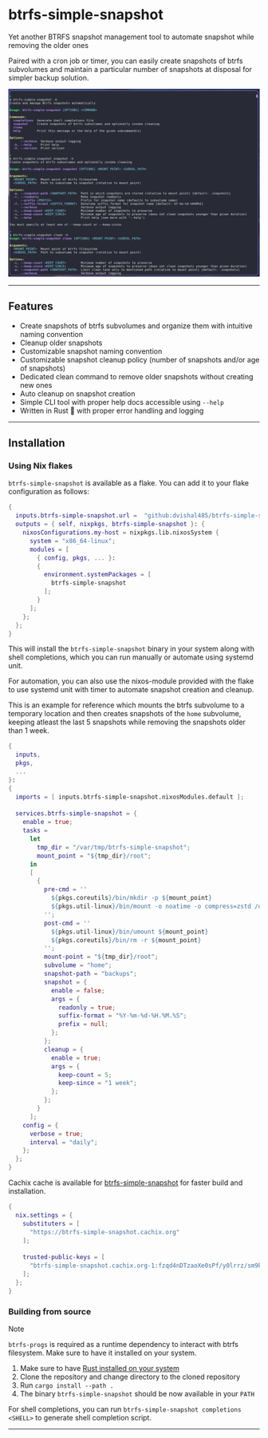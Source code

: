 # btrfs-simple-snapshot

Yet another BTRFS snapshot management tool to automate snapshot while removing the older ones

Paired with a cron job or timer, you can easily create snapshots of btrfs subvolumes and maintain a particular number of snapshots at disposal for simpler backup solution.

![Tool Preview](preview.png)

---

## Features

- Create snapshots of btrfs subvolumes and organize them with intuitive naming convention
- Cleanup older snapshots
- Customizable snapshot naming convention
- Customizable snapshot cleanup policy (number of snapshots and/or age of snapshots)
- Dedicated clean command to remove older snapshots without creating new ones
- Auto cleanup on snapshot creation
- Simple CLI tool with proper help docs accessible using `--help`
- Written in Rust 🦀 with proper error handling and logging

---

## Installation

### Using Nix flakes

`btrfs-simple-snapshot` is available as a flake. You can add it to your flake configuration as follows:

```nix
{
  inputs.btrfs-simple-snapshot.url =  "github:dvishal485/btrfs-simple-snapshot/v0.1.3"; # Replace with the latest version
  outputs = { self, nixpkgs, btrfs-simple-snapshot }: {
    nixosConfigurations.my-host = nixpkgs.lib.nixosSystem {
      system = "x86_64-linux";
      modules = [
        { config, pkgs, ... }:
        {
          environment.systemPackages = [
            btrfs-simple-snapshot
          ];
        }
      ];
    };
  };
}
```

This will install the `btrfs-simple-snapshot` binary in your system along with shell completions, which you can run manually or automate using systemd unit.

For automation, you can also use the nixos-module provided with the flake to use systemd unit with timer to automate snapshot creation and cleanup.

This is an example for reference which mounts the btrfs subvolume to a temporary location and then creates snapshots of the `home` subvolume, keeping atleast the last 5 snapshots while removing the snapshots older than 1 week.

```nix
{
  inputs,
  pkgs,
  ...
}:
{
  imports = [ inputs.btrfs-simple-snapshot.nixosModules.default ];

  services.btrfs-simple-snapshot = {
    enable = true;
    tasks =
      let
        tmp_dir = "/var/tmp/btrfs-simple-snapshot";
        mount_point = "${tmp_dir}/root";
      in
      [
        {
          pre-cmd = ''
            ${pkgs.coreutils}/bin/mkdir -p ${mount_point}
            ${pkgs.util-linux}/bin/mount -o noatime -o compress=zstd /dev/disk/by-label/nixroot ${mount_point}
          '';
          post-cmd = ''
            ${pkgs.util-linux}/bin/umount ${mount_point}
            ${pkgs.coreutils}/bin/rm -r ${mount_point}
          '';
          mount-point = "${tmp_dir}/root";
          subvolume = "home";
          snapshot-path = "backups";
          snapshot = {
            enable = false;
            args = {
              readonly = true;
              suffix-format = "%Y-%m-%d-%H.%M.%S";
              prefix = null;
            };
          };
          cleanup = {
            enable = true;
            args = {
              keep-count = 5;
              keep-since = "1 week";
            };
          };
        }
      ];
    config = {
      verbose = true;
      interval = "daily";
    };
  };
}
```

Cachix cache is available for [btrfs-simple-snapshot](https://app.cachix.org/cache/btrfs-simple-snapshot) for faster build and installation.

```nix
{
  nix.settings = {
    substituters = [
      "https://btrfs-simple-snapshot.cachix.org"
    ];

    trusted-public-keys = [
      "btrfs-simple-snapshot.cachix.org-1:fzqd4nDTzaoXe0sPf/y0lrrz/sm9kyJhuYt87hRMb58="
    ];
  };
}
```

### Building from source

> [!NOTE]
> `btrfs-progs` is required as a runtime dependency to interact with btrfs filesystem.
> Make sure to have it installed on your system.

1. Make sure to have [Rust installed on your system](https://rustup.rs/)
2. Clone the repository and change directory to the cloned repository
3. Run `cargo install --path .`
4. The binary `btrfs-simple-snapshot` should be now available in your `PATH`

For shell completions, you can run `btrfs-simple-snapshot completions <SHELL>` to generate shell completion script.

---
